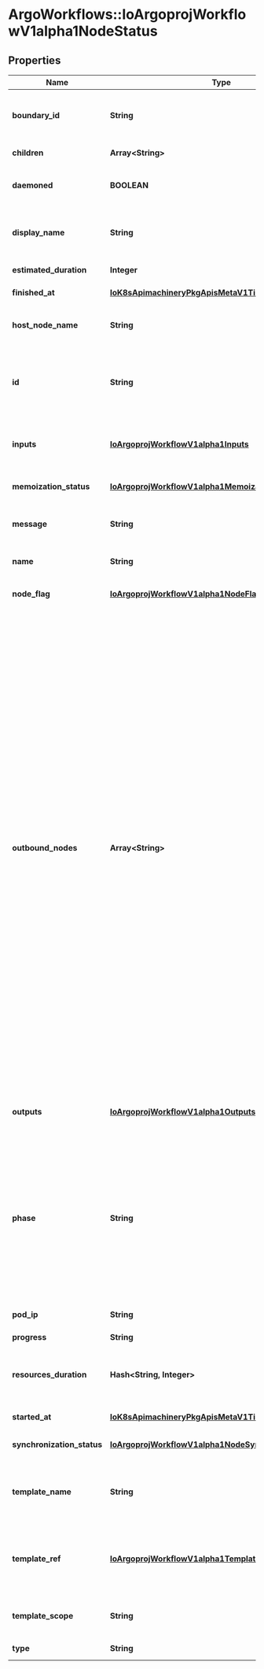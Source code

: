# ArgoWorkflows::IoArgoprojWorkflowV1alpha1NodeStatus

## Properties
Name | Type | Description | Notes
------------ | ------------- | ------------- | -------------
**boundary_id** | **String** | BoundaryID indicates the node ID of the associated template root node in which this node belongs to | [optional] 
**children** | **Array&lt;String&gt;** | Children is a list of child node IDs | [optional] 
**daemoned** | **BOOLEAN** | Daemoned tracks whether or not this node was daemoned and need to be terminated | [optional] 
**display_name** | **String** | DisplayName is a human readable representation of the node. Unique within a template boundary | [optional] 
**estimated_duration** | **Integer** | EstimatedDuration in seconds. | [optional] 
**finished_at** | [**IoK8sApimachineryPkgApisMetaV1Time**](IoK8sApimachineryPkgApisMetaV1Time.md) | Time at which this node completed | [optional] 
**host_node_name** | **String** | HostNodeName name of the Kubernetes node on which the Pod is running, if applicable | [optional] 
**id** | **String** | ID is a unique identifier of a node within the worklow It is implemented as a hash of the node name, which makes the ID deterministic | 
**inputs** | [**IoArgoprojWorkflowV1alpha1Inputs**](IoArgoprojWorkflowV1alpha1Inputs.md) | Inputs captures input parameter values and artifact locations supplied to this template invocation | [optional] 
**memoization_status** | [**IoArgoprojWorkflowV1alpha1MemoizationStatus**](IoArgoprojWorkflowV1alpha1MemoizationStatus.md) | MemoizationStatus holds information about cached nodes | [optional] 
**message** | **String** | A human readable message indicating details about why the node is in this condition. | [optional] 
**name** | **String** | Name is unique name in the node tree used to generate the node ID | 
**node_flag** | [**IoArgoprojWorkflowV1alpha1NodeFlag**](IoArgoprojWorkflowV1alpha1NodeFlag.md) | NodeFlag tracks some history of node. e.g.) hooked, retried, etc. | [optional] 
**outbound_nodes** | **Array&lt;String&gt;** | OutboundNodes tracks the node IDs which are considered \&quot;outbound\&quot; nodes to a template invocation. For every invocation of a template, there are nodes which we considered as \&quot;outbound\&quot;. Essentially, these are last nodes in the execution sequence to run, before the template is considered completed. These nodes are then connected as parents to a following step.  In the case of single pod steps (i.e. container, script, resource templates), this list will be nil since the pod itself is already considered the \&quot;outbound\&quot; node. In the case of DAGs, outbound nodes are the \&quot;target\&quot; tasks (tasks with no children). In the case of steps, outbound nodes are all the containers involved in the last step group. NOTE: since templates are composable, the list of outbound nodes are carried upwards when a DAG/steps template invokes another DAG/steps template. In other words, the outbound nodes of a template, will be a superset of the outbound nodes of its last children. | [optional] 
**outputs** | [**IoArgoprojWorkflowV1alpha1Outputs**](IoArgoprojWorkflowV1alpha1Outputs.md) | Outputs captures output parameter values and artifact locations produced by this template invocation | [optional] 
**phase** | **String** | Phase a simple, high-level summary of where the node is in its lifecycle. Can be used as a state machine. Will be one of these values \&quot;Pending\&quot;, \&quot;Running\&quot; before the node is completed, or \&quot;Succeeded\&quot;, \&quot;Skipped\&quot;, \&quot;Failed\&quot;, \&quot;Error\&quot;, or \&quot;Omitted\&quot; as a final state. | [optional] 
**pod_ip** | **String** | PodIP captures the IP of the pod for daemoned steps | [optional] 
**progress** | **String** | Progress to completion | [optional] 
**resources_duration** | **Hash&lt;String, Integer&gt;** | ResourcesDuration is indicative, but not accurate, resource duration. This is populated when the nodes completes. | [optional] 
**started_at** | [**IoK8sApimachineryPkgApisMetaV1Time**](IoK8sApimachineryPkgApisMetaV1Time.md) | Time at which this node started | [optional] 
**synchronization_status** | [**IoArgoprojWorkflowV1alpha1NodeSynchronizationStatus**](IoArgoprojWorkflowV1alpha1NodeSynchronizationStatus.md) | SynchronizationStatus is the synchronization status of the node | [optional] 
**template_name** | **String** | TemplateName is the template name which this node corresponds to. Not applicable to virtual nodes (e.g. Retry, StepGroup) | [optional] 
**template_ref** | [**IoArgoprojWorkflowV1alpha1TemplateRef**](IoArgoprojWorkflowV1alpha1TemplateRef.md) | TemplateRef is the reference to the template resource which this node corresponds to. Not applicable to virtual nodes (e.g. Retry, StepGroup) | [optional] 
**template_scope** | **String** | TemplateScope is the template scope in which the template of this node was retrieved. | [optional] 
**type** | **String** | Type indicates type of node | 


